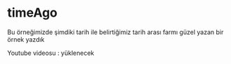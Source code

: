 # timeAgo

Bu örneğimizde şimdiki tarih ile belirtiğimiz tarih arası farmı güzel yazan bir örnek yazdık

Youtube videosu : yüklenecek
